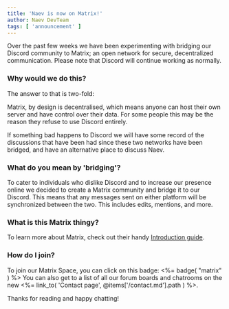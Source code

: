 ```yaml
---
title: 'Naev is now on Matrix!'
author: Naev DevTeam
tags: [ 'announcement' ]
---
```

Over the past few weeks we have been experimenting with bridging our Discord community to Matrix; an open network for secure, decentralized communication. Please note that Discord will continue working as normally.

### Why would we do this?
The answer to that is two-fold:

Matrix, by design is decentralised, which means anyone can host their own server and have control over their data. For some people this may be the reason they refuse to use Discord entirely. 

If something bad happens to Discord we will have some record of the discussions that have been had since these two networks have been bridged, and have an alternative place to discuss Naev.

### What do you mean by 'bridging'?
To cater to individuals who dislike Discord and to increase our presence online we decided to create a Matrix community and bridge it to our Discord. This means that any messages sent on either platform will be synchronized between the two. This includes edits, mentions, and more.

### What is this Matrix thingy?
To learn more about Matrix, check out their handy [Introduction guide](https://matrix.org/docs/guides/introduction/).

### How do I join?
To join our Matrix Space, you can click on this badge: <%= badge( "matrix" ) %>
You can also get to a list of all our forum boards and chatrooms on the new <%= link_to( 'Contact page', @items['/contact.md'].path ) %>.

Thanks for reading and happy chatting!
